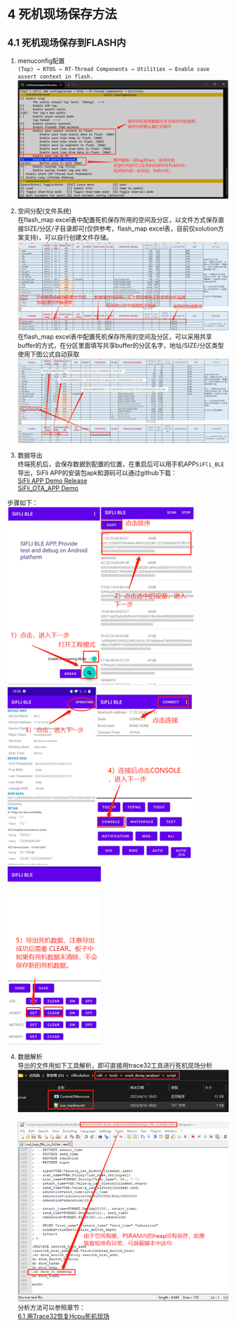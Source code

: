 # 4 死机现场保存方法
## 4.1 死机现场保存到FLASH内
1. menuconfig配置<br>
 `(Top) → RTOS → RT-Thread Components → Utilities → Enable save assert context in flash. ` 
<br>![alt text](./assets/crash/crash001.png)<br>

2. 空间分配(文件系统)<br>
在flash_map excel表中配置死机保存所用的空间及分区，以文件方式保存直接SIZE/分区/子目录即可(仅供参考，flash_map excel表，目前仅solution方案支持)，可以自行创建文件存储。
<br>![alt text](./assets/crash/crash002.png)<br>
在flash_map excel表中配置死机保存所用的空间及分区，可以采用共享buffer的方式，在分区里面填写共享buffer的分区名字，地址/SIZE/分区类型使用下图公式自动获取
<br>![alt text](./assets/crash/crash008.png)<br>

3. 数据导出<br>
终端死机后，会保存数据到配置的位置，在重启后可以用手机APP`SiFli_BLE`导出，SiFli APP的安装包apk和源码可以通过github下载：<br>
[SiFli APP Demo Release](https://github.com/OpenSiFli/SiFli_OTA_APP/releases/tag/1.0.10)<br>
[SiFli_OTA_APP Demo](https://github.com/OpenSiFli/SiFli_OTA_APP)

步骤如下：
<br>![alt text](./assets/crash/crash003.png)![alt text](./assets/crash/crash004.png)![alt text](./assets/crash/crash005.png)![alt text](./assets/crash/crash006.png)![alt text](./assets/crash/crash007.png)<br>

4. 数据解析<br>
导出的文件用如下工具解析，即可直接用trace32工具进行死机现场分析
<br>![alt text](./assets/crash/crash010.png)<br>
<br>![alt text](./assets/crash/crash009.png)<br>
分析方法可以参照章节：<br>
[6.1 用Trace32恢复Hcpu死机现场](../tools/trace32.md/#61-用trace32恢复hcpu死机现场)